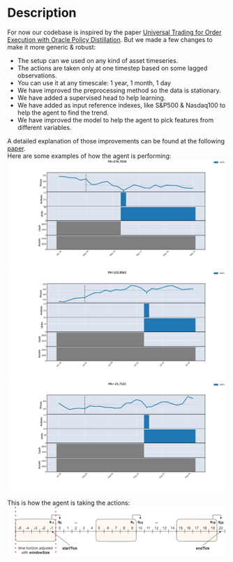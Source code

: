 # Description
For now our codebase is inspired by the paper [Universal Trading for Order Execution with Oracle Policy Distillation](https://arxiv.org/abs/2103.10860). 
But we made a few changes to make it more generic & robust:
* The setup can we used on any kind of asset timeseries.
* The actions are taken only at one timestep based on some lagged observations.
* You can use it at any timescale: 1 year, 1 month, 1 day
* We have improved the preprocessing method so the data is stationary.
* We have added a supervised head to help learning.
* We have added as input reference indexes, like S&P500 & Nasdaq100 to help the agent to find the trend.
* We have improved the model to help the agent to pick features from different variables.

A detailed explanation of those improvements can be found at the following [paper]().
<br>Here are some examples of how the agent is performing:
![graph2](images/graph1_opds.png)
![graph3](images/graph2_opds.png)
![graph4](images/graph3_opds.png)

This is how the agent is taking the actions:
![actions](images/window_logic.png)
